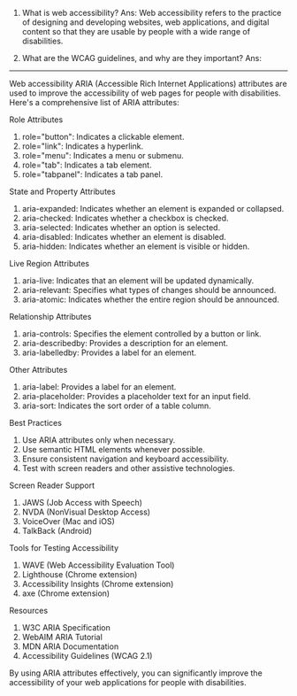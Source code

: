 1. What is web accessibility?
Ans: Web accessibility refers to the practice of designing and developing websites, web applications, and digital content so that they are usable by people with a wide range of disabilities. 

2. What are the WCAG guidelines, and why are they important?
Ans: 

----------------------
Web accessibility ARIA (Accessible Rich Internet Applications) attributes are used to improve the accessibility of web pages for people with disabilities. Here's a comprehensive list of ARIA attributes:

Role Attributes

1. role="button": Indicates a clickable element.
2. role="link": Indicates a hyperlink.
3. role="menu": Indicates a menu or submenu.
4. role="tab": Indicates a tab element.
5. role="tabpanel": Indicates a tab panel.

State and Property Attributes

1. aria-expanded: Indicates whether an element is expanded or collapsed.
2. aria-checked: Indicates whether a checkbox is checked.
3. aria-selected: Indicates whether an option is selected.
4. aria-disabled: Indicates whether an element is disabled.
5. aria-hidden: Indicates whether an element is visible or hidden.

Live Region Attributes

1. aria-live: Indicates that an element will be updated dynamically.
2. aria-relevant: Specifies what types of changes should be announced.
3. aria-atomic: Indicates whether the entire region should be announced.

Relationship Attributes

1. aria-controls: Specifies the element controlled by a button or link.
2. aria-describedby: Provides a description for an element.
3. aria-labelledby: Provides a label for an element.

Other Attributes

1. aria-label: Provides a label for an element.
2. aria-placeholder: Provides a placeholder text for an input field.
3. aria-sort: Indicates the sort order of a table column.

Best Practices

1. Use ARIA attributes only when necessary.
2. Use semantic HTML elements whenever possible.
3. Ensure consistent navigation and keyboard accessibility.
4. Test with screen readers and other assistive technologies.

Screen Reader Support

1. JAWS (Job Access with Speech)
2. NVDA (NonVisual Desktop Access)
3. VoiceOver (Mac and iOS)
4. TalkBack (Android)

Tools for Testing Accessibility

1. WAVE (Web Accessibility Evaluation Tool)
2. Lighthouse (Chrome extension)
3. Accessibility Insights (Chrome extension)
4. axe (Chrome extension)

Resources

1. W3C ARIA Specification
2. WebAIM ARIA Tutorial
3. MDN ARIA Documentation
4. Accessibility Guidelines (WCAG 2.1)

By using ARIA attributes effectively, you can significantly improve the accessibility of your web applications for people with disabilities.
